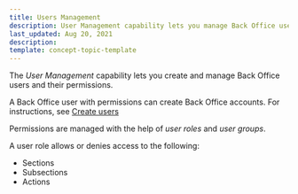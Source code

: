 ```yaml
---
title: Users Management
description: User Management capability lets you manage Back Office users.
last_updated: Aug 20, 2021
description:
template: concept-topic-template
---
```


The *User Management* capability lets you create and manage Back Office users and their permissions.

A Back Office user with permissions can create Back Office accounts. For instructions, see [Create users]()

Permissions are managed with the help of *user roles* and *user groups*.

A user role allows or denies access to the following:

* Sections
* Subsections
* Actions
